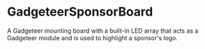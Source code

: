 GadgeteerSponsorBoard
=====================

A Gadgeteer mounting board with a built-in LED array that acts as a Gadgeteer module and is used to highlight a sponsor's logo.

